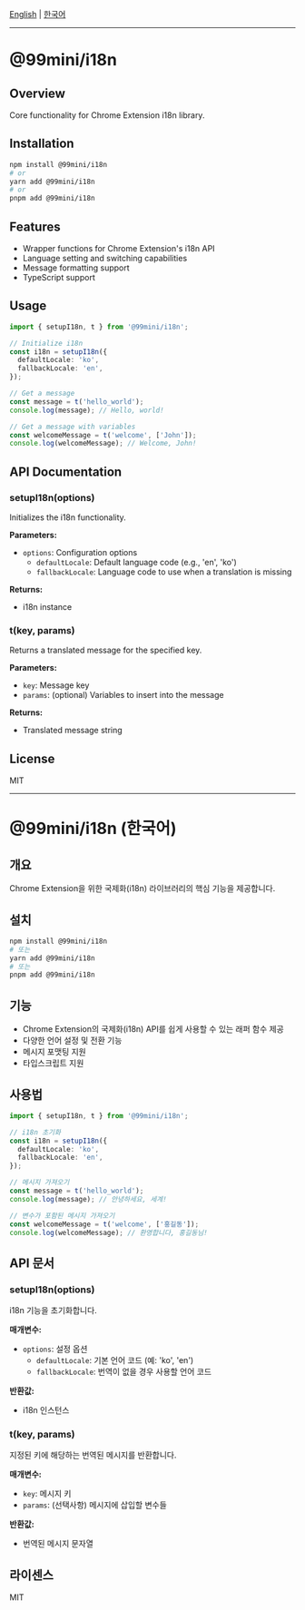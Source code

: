 [English](#99minii18n) | [한국어](#99minii18n-한국어)

---

# @99mini/i18n

## Overview

Core functionality for Chrome Extension i18n library.

## Installation

```bash
npm install @99mini/i18n
# or
yarn add @99mini/i18n
# or
pnpm add @99mini/i18n
```

## Features

- Wrapper functions for Chrome Extension's i18n API
- Language setting and switching capabilities
- Message formatting support
- TypeScript support

## Usage

```typescript
import { setupI18n, t } from '@99mini/i18n';

// Initialize i18n
const i18n = setupI18n({
  defaultLocale: 'ko',
  fallbackLocale: 'en',
});

// Get a message
const message = t('hello_world');
console.log(message); // Hello, world!

// Get a message with variables
const welcomeMessage = t('welcome', ['John']);
console.log(welcomeMessage); // Welcome, John!
```

## API Documentation

### setupI18n(options)

Initializes the i18n functionality.

**Parameters:**

- `options`: Configuration options
  - `defaultLocale`: Default language code (e.g., 'en', 'ko')
  - `fallbackLocale`: Language code to use when a translation is missing

**Returns:**

- i18n instance

### t(key, params)

Returns a translated message for the specified key.

**Parameters:**

- `key`: Message key
- `params`: (optional) Variables to insert into the message

**Returns:**

- Translated message string

## License

MIT

---

# @99mini/i18n (한국어)

## 개요

Chrome Extension을 위한 국제화(i18n) 라이브러리의 핵심 기능을 제공합니다.

## 설치

```bash
npm install @99mini/i18n
# 또는
yarn add @99mini/i18n
# 또는
pnpm add @99mini/i18n
```

## 기능

- Chrome Extension의 국제화(i18n) API를 쉽게 사용할 수 있는 래퍼 함수 제공
- 다양한 언어 설정 및 전환 기능
- 메시지 포맷팅 지원
- 타입스크립트 지원

## 사용법

```typescript
import { setupI18n, t } from '@99mini/i18n';

// i18n 초기화
const i18n = setupI18n({
  defaultLocale: 'ko',
  fallbackLocale: 'en',
});

// 메시지 가져오기
const message = t('hello_world');
console.log(message); // 안녕하세요, 세계!

// 변수가 포함된 메시지 가져오기
const welcomeMessage = t('welcome', ['홍길동']);
console.log(welcomeMessage); // 환영합니다, 홍길동님!
```

## API 문서

### setupI18n(options)

i18n 기능을 초기화합니다.

**매개변수:**

- `options`: 설정 옵션
  - `defaultLocale`: 기본 언어 코드 (예: 'ko', 'en')
  - `fallbackLocale`: 번역이 없을 경우 사용할 언어 코드

**반환값:**

- i18n 인스턴스

### t(key, params)

지정된 키에 해당하는 번역된 메시지를 반환합니다.

**매개변수:**

- `key`: 메시지 키
- `params`: (선택사항) 메시지에 삽입할 변수들

**반환값:**

- 번역된 메시지 문자열

## 라이센스

MIT
